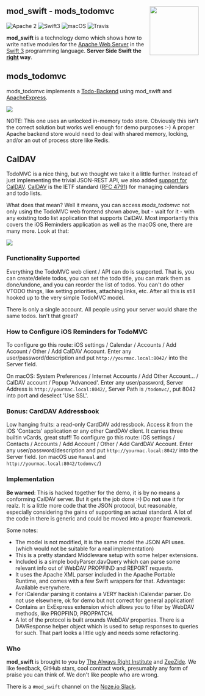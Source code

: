 <h2>mod_swift - mods_todomvc
  <img src="http://zeezide.com/img/mod_swift.svg"
       align="right" width="128" height="128" />
</h2>

![Apache 2](https://img.shields.io/badge/apache-2-yellow.svg)
![Swift3](https://img.shields.io/badge/swift-3-blue.svg)
![macOS](https://img.shields.io/badge/os-macOS-green.svg?style=flat)
![Travis](https://travis-ci.org/AlwaysRightInstitute/mod_swift.svg?branch=develop)

**mod_swift** is a technology demo which shows how to write native modules
for the
[Apache Web Server](https://httpd.apache.org)
in the 
[Swift 3](http://swift.org/)
programming language.
**Server Side Swift the [right](http://www.alwaysrightinstitute.com/) way**.

## mods_todomvc

mods_todomvc implements a
[Todo-Backend](http://todobackend.com)
using mod_swift and [ApacheExpress](../ApacheExpress/README.md).

<img src="http://noze.io/images/screenshot-todo-mvc-redis-1.jpeg" />

NOTE: This one uses an unlocked in-memory todo store. Obviously this isn't the
      correct solution but works well enough for demo purposes :-)
      A proper Apache backend store would need to deal with shared memory,
      locking, and/or an out of process store like Redis.


## CalDAV

TodoMVC is a nice thing, but we thought we take it a little further.
Instead of just implementing the trivial JSON-REST API,
we also added [support for CalDAV](Sources/CalDAV/TodoMVC-CalDAV.swift).
[CalDAV](http://caldav.org/) is the IETF standard
([RFC 4791](https://tools.ietf.org/html/rfc4791)) for managing calendars and
todo lists.

What does that mean? Well it means, you can access *mods_todomvc*
not only using the TodoMVC web frontend shown above, but - wait for it -
with any existing todo list application that supports CalDAV.
Most importantly this covers the iOS Reminders application as well as the macOS
one, there are many more. Look at that:

<img src="http://zeezide.de/img/finished-todo-mvc-iOS-reminders-list-cut.png" />

### Functionality Supported

Everything the TodoMVC web client / API can do is supported.
That is, you can create/delete todos, you can set the todo title,
you can mark them as done/undone, and you can reorder the list of todos.
You can't do other VTODO things, like setting priorities, attaching links, etc.
After all this is still hooked up to the very simple TodoMVC model.

There is only a single account. All people using your server would share the
same todos. Isn't that great?

### How to Configure iOS Reminders for TodoMVC

To configure go this route: 
iOS settings / Calendar / Accounts / Add Account / Other / Add CalDAV Account.
Enter any user/password/description and put `http://yourmac.local:8042/` into
the Server field.

On macOS: System Preferences / Internet Accounts / Add Other Account... /
CalDAV account / Popup 'Advanced'. Enter any user/password,
Server Address is `http://yourmac.local:8042/`,
Server Path is `/todomvc/`, put 8042 into port and deselect 'Use SSL'.

### Bonus: CardDAV Addressbook

Low hanging fruits: a read-only CardDAV addressbook. 
Access it from the iOS 'Contacts' application or any other CardDAV client.
It carries three builtin vCards, great stuff!
To configure go this route: 
iOS settings / Contacts / Accounts / Add Account / Other / Add CardDAV Account.
Enter any user/password/description and put `http://yourmac.local:8042/` into
the Server field. 
(on macOS use `Manual` and `http://yourmac.local:8042/todomvc/`)

### Implementation

**Be warned**:
This is hacked together for the demo, it is by no means a conforming CalDAV 
server. But it gets the job done :-)
Do **not** use it for realz.
It is a little more code that the JSON protocol, but reasonable, especially
considering the gains of supporting an actual standard.
A lot of the code in there is generic and could be moved into a proper
framework.

Some notes:

- The model is not modified, it is the same model the JSON API uses.
  (which would not be suitable for a real implementation)
- This is a pretty standard Middleware setup with some helper extensions.
- Included is a simple bodyParser.davQuery which can parse some relevant info
  out of WebDAV PROPFIND and REPORT requests.
- It uses the Apache XML parser included in the Apache Portable Runtime,
  and comes with a few Swift wrappers for that.
  Advantage: Available everywhere.
- For iCalendar parsing it contains a VERY hackish iCalendar parser. Do not use
  elsewhere, ok for demo but not correct for general application!
- Contains an ExExpress extension which allows you to filter by WebDAV methods,
  like PROPFIND, PROPPATCH.
- A lot of the protocol is built arounds WebDAV properties. There is a
  DAVResponse helper object which is used to setup responses to queries for
  such.
  That part looks a little ugly and needs some refactoring.


### Who

**mod_swift** is brought to you by
[The Always Right Institute](http://www.alwaysrightinstitute.com)
and
[ZeeZide](http://zeezide.de).
We like feedback, GitHub stars, cool contract work,
presumably any form of praise you can think of.
We don't like people who are wrong.

There is a `#mod_swift` channel on the [Noze.io Slack](http://slack.noze.io).
